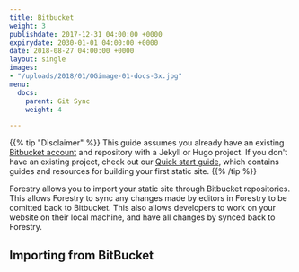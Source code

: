 ```yaml
---
title: Bitbucket
weight: 3
publishdate: 2017-12-31 04:00:00 +0000
expirydate: 2030-01-01 04:00:00 +0000
date: 2018-08-27 04:00:00 +0000
layout: single
images:
- "/uploads/2018/01/OGimage-01-docs-3x.jpg"
menu:
  docs:
    parent: Git Sync
    weight: 4

---
```

{{% tip "Disclaimer" %}}
This guide assumes you already have an existing [Bitbucket account](https://bitbucket.org/account/signup/) and repository with a Jekyll or Hugo project. If you don't have an existing project, check out our [Quick start guide](/docs/quickstart/tour/), which contains guides and resources for building your first static site.
{{% /tip %}}

Forestry allows you to import your static site through Bitbucket repositories. This allows Forestry to sync any changes made by editors in Forestry to be comitted back to Bitbucket. This also allows developers to work on your website on their local machine, and have all changes by synced back to Forestry.

## Importing from BitBucket

